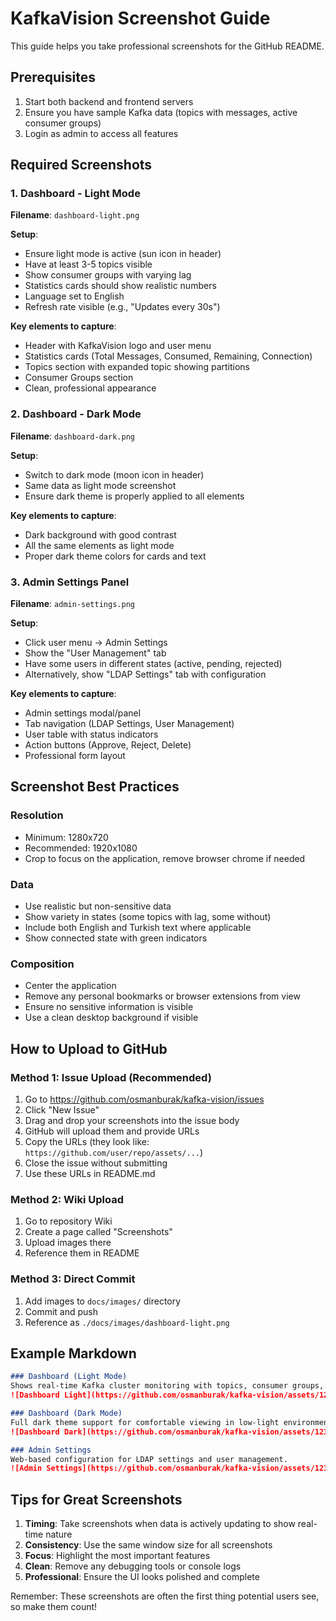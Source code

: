 # KafkaVision Screenshot Guide

This guide helps you take professional screenshots for the GitHub README.

## Prerequisites
1. Start both backend and frontend servers
2. Ensure you have sample Kafka data (topics with messages, active consumer groups)
3. Login as admin to access all features

## Required Screenshots

### 1. Dashboard - Light Mode
**Filename**: `dashboard-light.png`

**Setup**:
- Ensure light mode is active (sun icon in header)
- Have at least 3-5 topics visible
- Show consumer groups with varying lag
- Statistics cards should show realistic numbers
- Language set to English
- Refresh rate visible (e.g., "Updates every 30s")

**Key elements to capture**:
- Header with KafkaVision logo and user menu
- Statistics cards (Total Messages, Consumed, Remaining, Connection)
- Topics section with expanded topic showing partitions
- Consumer Groups section
- Clean, professional appearance

### 2. Dashboard - Dark Mode
**Filename**: `dashboard-dark.png`

**Setup**:
- Switch to dark mode (moon icon in header)
- Same data as light mode screenshot
- Ensure dark theme is properly applied to all elements

**Key elements to capture**:
- Dark background with good contrast
- All the same elements as light mode
- Proper dark theme colors for cards and text

### 3. Admin Settings Panel
**Filename**: `admin-settings.png`

**Setup**:
- Click user menu → Admin Settings
- Show the "User Management" tab
- Have some users in different states (active, pending, rejected)
- Alternatively, show "LDAP Settings" tab with configuration

**Key elements to capture**:
- Admin settings modal/panel
- Tab navigation (LDAP Settings, User Management)
- User table with status indicators
- Action buttons (Approve, Reject, Delete)
- Professional form layout

## Screenshot Best Practices

### Resolution
- Minimum: 1280x720
- Recommended: 1920x1080
- Crop to focus on the application, remove browser chrome if needed

### Data
- Use realistic but non-sensitive data
- Show variety in states (some topics with lag, some without)
- Include both English and Turkish text where applicable
- Show connected state with green indicators

### Composition
- Center the application
- Remove any personal bookmarks or browser extensions from view
- Ensure no sensitive information is visible
- Use a clean desktop background if visible

## How to Upload to GitHub

### Method 1: Issue Upload (Recommended)
1. Go to https://github.com/osmanburak/kafka-vision/issues
2. Click "New Issue"
3. Drag and drop your screenshots into the issue body
4. GitHub will upload them and provide URLs
5. Copy the URLs (they look like: `https://github.com/user/repo/assets/...`)
6. Close the issue without submitting
7. Use these URLs in README.md

### Method 2: Wiki Upload
1. Go to repository Wiki
2. Create a page called "Screenshots"
3. Upload images there
4. Reference them in README

### Method 3: Direct Commit
1. Add images to `docs/images/` directory
2. Commit and push
3. Reference as `./docs/images/dashboard-light.png`

## Example Markdown

```markdown
### Dashboard (Light Mode)
Shows real-time Kafka cluster monitoring with topics, consumer groups, and statistics.
![Dashboard Light](https://github.com/osmanburak/kafka-vision/assets/12345678/abcd1234-5678-90ab-cdef-1234567890ab)

### Dashboard (Dark Mode)
Full dark theme support for comfortable viewing in low-light environments.
![Dashboard Dark](https://github.com/osmanburak/kafka-vision/assets/12345678/efgh5678-90ab-cdef-1234-567890abcdef)

### Admin Settings
Web-based configuration for LDAP settings and user management.
![Admin Settings](https://github.com/osmanburak/kafka-vision/assets/12345678/ijkl90ab-cdef-1234-5678-90abcdefghij)
```

## Tips for Great Screenshots

1. **Timing**: Take screenshots when data is actively updating to show real-time nature
2. **Consistency**: Use the same window size for all screenshots
3. **Focus**: Highlight the most important features
4. **Clean**: Remove any debugging tools or console logs
5. **Professional**: Ensure the UI looks polished and complete

Remember: These screenshots are often the first thing potential users see, so make them count!